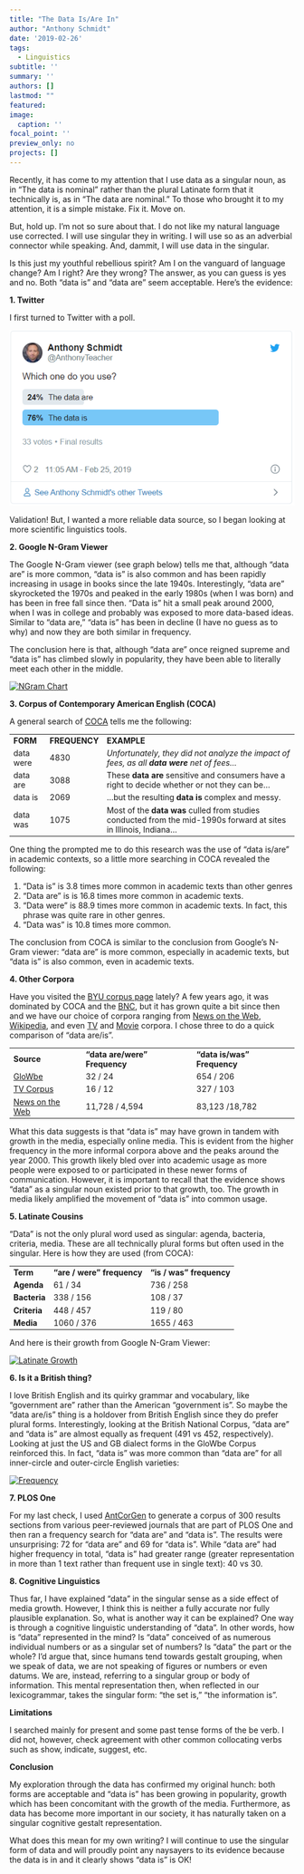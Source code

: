 ```yaml
---
title: "The Data Is/Are In"
author: "Anthony Schmidt"
date: '2019-02-26'
tags:
  - Linguistics
subtitle: ''
summary: ''
authors: []
lastmod: ""
featured:
image:
  caption: ''
focal_point: ''
preview_only: no
projects: []
---
```


Recently, it has come to my attention that I use data as a singular noun, as in “The data is nominal” rather than the plural Latinate form that it technically is, as in “The data are nominal.” To those who brought it to my attention, it is a simple mistake. Fix it. Move on.

But, hold up. I’m not so sure about that. I do not like my natural language use corrected. I will use singular they in writing. I will use so as an adverbial connector while speaking. And, dammit, I will use data in the singular.

Is this just my youthful rebellious spirit? Am I on the vanguard of language change? Am I right? Are they wrong? The answer, as you can guess is yes and no. Both “data is” and “data are” seem acceptable. Here’s the evidence:

**1. Twitter**

I first turned to Twitter with a poll.

[![Twitter Poll](twitter.png)](https://twitter.com/AnthonyTeacher/status/1100064151299411970?ref_src=twsrc%5Etfw)

Validation! But, I wanted a more reliable data source, so I began looking at more scientific linguistics tools.

**2. Google N-Gram Viewer**

The Google N-Gram viewer (see graph below) tells me that, although “data are” is more common, “data is” is also common and has been rapidly increasing in usage in books since the late 1940s. Interestingly, “data are” skyrocketed the 1970s and peaked in the early 1980s (when I was born) and has been in free fall since then. “Data is” hit a small peak around 2000, when I was in college and probably was exposed to more data-based ideas. Similar to “data are,” “data is” has been in decline (I have no guess as to why) and now they are both similar in frequency.

The conclusion here is that, although “data are” once reigned supreme and “data is” has climbed slowly in popularity, they have been able to literally meet each other in the middle.

[![NGram Chart](http://www.anthonyteacher.com/wp-content/uploads/2019/02/ngram.jpg)](http://www.anthonyteacher.com/wp-content/uploads/2019/02/ngram.jpg)

**3. Corpus of Contemporary American English (COCA)**

A general search of [COCA](https://corpus.byu.edu/coca/) tells me the following:

<table>
<tbody>
<tr>
<td><strong>FORM</strong></td>
<td><strong>FREQUENCY</strong></td>
<td><strong>EXAMPLE</strong></td>
</tr>
<tr>
<td>data were</td>
<td>4830</td>
<td><em>Unfortunately, they did not analyze the impact of fees, as all <b>data</b> <b>were</b> net of fees&#8230;</em></td>
</tr>
<tr>
<td>data are</td>
<td>3088</td>
<td>These <b>data</b> <b>are</b> sensitive and consumers have a right to decide whether or not they can be&#8230;</td>
</tr>
<tr>
<td>data is</td>
<td>2069</td>
<td>&#8230;but the resulting <b>data</b> <b>is</b> complex and messy.</td>
</tr>
<tr>
<td>data was</td>
<td>1075</td>
<td>Most of the <b>data</b> <b>was</b> culled from studies conducted from the mid-1990s forward at sites in Illinois, Indiana&#8230;</td>
</tr>
</tbody>
</table>

One thing the prompted me to do this research was the use of “data is/are” in academic contexts, so a little more searching in COCA revealed the following:

  1. “Data is” is 3.8 times more common in academic texts than other genres
  2. “Data are” is is 16.8 times more common in academic texts.
  3. “Data were” is 88.9 times more common in academic texts. In fact, this phrase was quite rare in other genres.
  4. “Data was” is 10.8 times more common.
  
The conclusion from COCA is similar to the conclusion from Google’s N-Gram viewer: “data are” is more common, especially in academic texts, but “data is” is also common, even in academic texts.
  
  
**4. Other Corpora**

Have you visited the [BYU corpus page](https://corpus.byu.edu/) lately? A few years ago, it was dominated by COCA and the [BNC](https://corpus.byu.edu/bnc/), but it has grown quite a bit since then and we have our choice of corpora ranging from [News on the Web](https://corpus.byu.edu/now/), [Wikipedia](https://corpus.byu.edu/wiki/), and even [TV](https://corpus.byu.edu/tv/) and [Movie](https://corpus.byu.edu/movies/) corpora. I chose three to do a quick comparison of “data are/is”.

<table>
<tbody>
<tr>
<td><strong>Source</strong></td>
<td><strong>&#8220;data are/were&#8221; Frequency</strong></td>
<td><strong>&#8220;data is/was&#8221; Frequency</strong></td>
</tr>
<tr>
<td><a href="https://corpus.byu.edu/glowbe/">GloWbe</a></td>
<td>32 / 24</td>
<td>654 / 206</td>
</tr>
<tr>
<td><a href="https://corpus.byu.edu/tv/">TV Corpus</a></td>
<td>16 / 12</td>
<td>327 / 103</td>
</tr>
<tr>
<td><a href="https://corpus.byu.edu/now/">News on the Web</a></td>
<td>11,728 / 4,594</td>
<td>83,123 /18,782</td>
</tr>
</tbody>
</table>

What this data suggests is that “data is” may have grown in tandem with growth in the media, especially online media. This is evident from the higher frequency in the more informal corpora above and the peaks around the year 2000. This growth likely bled over into academic usage as more people were exposed to or participated in these newer forms of communication. However, it is important to recall that the evidence shows “data” as a singular noun existed prior to that growth, too. The growth in media likely amplified the movement of “data is” into common usage.

**5. Latinate Cousins**

“Data” is not the only plural word used as singular: agenda, bacteria, criteria, media. These are all technically plural forms but often used in the singular. Here is how they are used (from COCA): 

<table>
<tbody>
<tr>
<td><strong>Term</strong></td>
<td><strong>&#8220;are / were&#8221; frequency</strong></td>
<td><strong>&#8220;is / was&#8221; frequency</strong></td>
</tr>
<tr>
<td><strong>Agenda</strong></td>
<td>61 / 34</td>
<td>736 / 258</td>
</tr>
<tr>
<td><strong>Bacteria</strong></td>
<td>338 / 156</td>
<td>108 / 37</td>
</tr>
<tr>
<td><strong>Criteria</strong></td>
<td>448 / 457</td>
<td>119 / 80</td>
</tr>
<tr>
<td><strong>Media</strong></td>
<td>1060 / 376</td>
<td>1655 / 463</td>
</tr>
</tbody>
</table>

And here is their growth from Google N-Gram Viewer:

[![Latinate Growth](http://www.anthonyteacher.com/wp-content/uploads/2019/02/ngram-2.jpg)](http://www.anthonyteacher.com/wp-content/uploads/2019/02/ngram-2.jpg)

**6. Is it a British thing?**

I love British English and its quirky grammar and vocabulary, like “government are” rather than the American “government is”. So maybe the “data are/is” thing is a holdover from British English since they do prefer plural forms. Interestingly, looking at the British National Corpus, “data are” and “data is” are almost equally as frequent (491 vs 452, respectively). Looking at just the US and GB dialect forms in the GloWbe Corpus reinforced this. In fact, “data is” was more common than “data are” for all inner-circle and outer-circle English varieties:

[![Frequency](http://www.anthonyteacher.com/wp-content/uploads/2019/02/varieties.jpg)](http://www.anthonyteacher.com/wp-content/uploads/2019/02/varieties.jpg)

**7. PLOS One**

For my last check, I used [AntCorGen](https://www.laurenceanthony.net/software/antcorgen/) to generate a corpus of 300 results sections from various peer-reviewed journals that are part of PLOS One and then ran a frequency search for “data are” and “data is”. The results were unsurprising: 72 for “data are” and 69 for “data is”. While “data are” had higher frequency in total, “data is” had greater range (greater representation in more than 1 text rather than frequent use in single text): 40 vs 30.

**8. Cognitive Linguistics**

Thus far, I have explained “data” in the singular sense as a side effect of media growth. However, I think this is neither a fully accurate nor fully plausible explanation. So, what is another way it can be explained? One way is through a cognitive linguistic understanding of “data”. In other words, how is “data” represented in the mind? Is “data” conceived of as numerous individual numbers or as a singular set of numbers? Is “data” the part or the whole? I’d argue that, since humans tend towards gestalt grouping, when we speak of data, we are not speaking of figures or numbers or even datums. We are, instead, referring to a singular group  or body of information. This mental representation then, when reflected in our lexicogrammar, takes the singular form: “the set is,” “the information is”.

**Limitations**

I searched mainly for present and some past tense forms of the be verb. I did not, however, check agreement with other common collocating verbs such as show, indicate, suggest, etc.

**Conclusion**

My exploration through the data has confirmed my original hunch: both forms are acceptable and “data is” has been growing in popularity, growth which has been concomitant with the growth of the media. Furthermore, as data has become more important in our society, it has naturally taken on a singular cognitive gestalt representation.

What does this mean for my own writing? I will continue to use the singular form of data and will proudly point any naysayers to its evidence because the data is in and it clearly shows “data is” is OK!

 